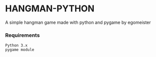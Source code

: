 # HANGMAN-PYTHON
A simple hangman game made with python and pygame by egomeister

### Requirements
```
Python 3.x
pygame module
```